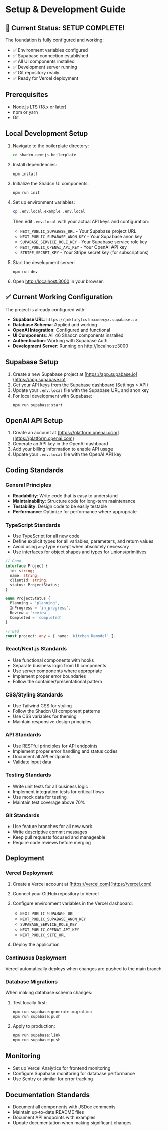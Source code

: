 # Setup & Development Guide

## 🎉 Current Status: SETUP COMPLETE!

The foundation is fully configured and working:
- ✅ Environment variables configured
- ✅ Supabase connection established
- ✅ All UI components installed
- ✅ Development server running
- ✅ Git repository ready
- ✅ Ready for Vercel deployment

## Prerequisites

- Node.js LTS (18.x or later)
- npm or yarn
- Git

## Local Development Setup

1. Navigate to the boilerplate directory:
   ```bash
   cd shadcn-nextjs-boilerplate
   ```

2. Install dependencies:
   ```bash
   npm install
   ```

3. Initialize the Shadcn UI components:
   ```bash
   npm run init
   ```

4. Set up environment variables:
   ```bash
   cp .env.local.example .env.local
   ```
   Then edit `.env.local` with your actual API keys and configuration:
   - `NEXT_PUBLIC_SUPABASE_URL` - Your Supabase project URL
   - `NEXT_PUBLIC_SUPABASE_ANON_KEY` - Your Supabase anon key
   - `SUPABASE_SERVICE_ROLE_KEY` - Your Supabase service role key
   - `NEXT_PUBLIC_OPENAI_API_KEY` - Your OpenAI API key
   - `STRIPE_SECRET_KEY` - Your Stripe secret key (for subscriptions)

5. Start the development server:
   ```bash
   npm run dev
   ```

6. Open [http://localhost:3000](http://localhost:3000) in your browser.

## ✅ Current Working Configuration

The project is already configured with:
- **Supabase URL**: `https://jnkfafylcsfnxcueecyx.supabase.co`
- **Database Schema**: Applied and working
- **OpenAI Integration**: Configured and functional
- **UI Components**: All 46 Shadcn components installed
- **Authentication**: Working with Supabase Auth
- **Development Server**: Running on http://localhost:3000

## Supabase Setup

1. Create a new Supabase project at [https://app.supabase.io](https://app.supabase.io)
2. Get your API keys from the Supabase dashboard (Settings > API)
3. Update your `.env.local` file with the Supabase URL and anon key
4. For local development with Supabase:
   ```bash
   npm run supabase:start
   ```

## OpenAI API Setup

1. Create an account at [https://platform.openai.com](https://platform.openai.com)
2. Generate an API key in the OpenAI dashboard
3. Add your billing information to enable API usage
4. Update your `.env.local` file with the OpenAI API key

## Coding Standards

### General Principles
- **Readability**: Write code that is easy to understand
- **Maintainability**: Structure code for long-term maintenance
- **Testability**: Design code to be easily testable
- **Performance**: Optimize for performance where appropriate

### TypeScript Standards
- Use TypeScript for all new code
- Define explicit types for all variables, parameters, and return values
- Avoid using `any` type except when absolutely necessary
- Use interfaces for object shapes and types for unions/primitives

```typescript
// Good
interface Project {
  id: string;
  name: string;
  clientId: string;
  status: ProjectStatus;
}

enum ProjectStatus {
  Planning = 'planning',
  InProgress = 'in_progress',
  Review = 'review',
  Completed = 'completed'
}

// Bad
const project: any = { name: 'Kitchen Remodel' };
```

### React/Next.js Standards
- Use functional components with hooks
- Separate business logic from UI components
- Use server components where appropriate
- Implement proper error boundaries
- Follow the container/presentational pattern

### CSS/Styling Standards
- Use Tailwind CSS for styling
- Follow the Shadcn UI component patterns
- Use CSS variables for theming
- Maintain responsive design principles

### API Standards
- Use RESTful principles for API endpoints
- Implement proper error handling and status codes
- Document all API endpoints
- Validate input data

### Testing Standards
- Write unit tests for all business logic
- Implement integration tests for critical flows
- Use mock data for testing
- Maintain test coverage above 70%

### Git Standards
- Use feature branches for all new work
- Write descriptive commit messages
- Keep pull requests focused and manageable
- Require code reviews before merging

## Deployment

### Vercel Deployment

1. Create a Vercel account at [https://vercel.com](https://vercel.com)
2. Connect your GitHub repository to Vercel
3. Configure environment variables in the Vercel dashboard:
   - `NEXT_PUBLIC_SUPABASE_URL`
   - `NEXT_PUBLIC_SUPABASE_ANON_KEY`
   - `SUPABASE_SERVICE_ROLE_KEY`
   - `NEXT_PUBLIC_OPENAI_API_KEY`
   - `NEXT_PUBLIC_SITE_URL`

4. Deploy the application

### Continuous Deployment
Vercel automatically deploys when changes are pushed to the main branch.

### Database Migrations
When making database schema changes:

1. Test locally first:
   ```bash
   npm run supabase:generate-migration
   npm run supabase:push
   ```

2. Apply to production:
   ```bash
   npm run supabase:link
   npm run supabase:push
   ```

## Monitoring
- Set up Vercel Analytics for frontend monitoring
- Configure Supabase monitoring for database performance
- Use Sentry or similar for error tracking

## Documentation Standards
- Document all components with JSDoc comments
- Maintain up-to-date README files
- Document API endpoints with examples
- Update documentation when making significant changes
